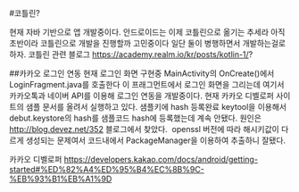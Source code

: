 
#코틀린?

현재 자바 기반으로 앱 개발중이다. 안드로이드는 이제 코틀린으로 옮기는 추세라 아직 초반이라 코틀린으로 개발을 진행할까 고민중이다
일단 둘이 병행하면서 개발하는걸로 하자.
코틀린 관련 블로그
https://academy.realm.io/kr/posts/kotlin-1/?

##카카오 로그인 연동
현재 로그인 화면 구현중 MainActivity의 OnCreate()에서 LoginFragment.java를 호출한다 이 프래그먼트에서 로그인 화면을 그리는데  여기서 카카오톡과 네이버 API를 이용해 로그인 연동을 개발중이다.
현재 카카오 디벨로퍼 사이트의 샘플 문서를 올려서 실행하고 있다.
샘플키에 hash 등록완료 keytool을 이용해서 debut.keystore의 hash를 샘플코드 hash에 등록했는데 계속 안됐다. 
원인은 http://blog.devez.net/352 블로그에서 찾았다.  openssl 버전에 따라 해시키값이 다르게 생성되는 문제여서 코드내에서 PackageManager을 이용하여 추출하니 잘됐다.


카카오 디벨로퍼
https://developers.kakao.com/docs/android/getting-started#%ED%82%A4%ED%95%B4%EC%8B%9C-%EB%93%B1%EB%A1%9D
